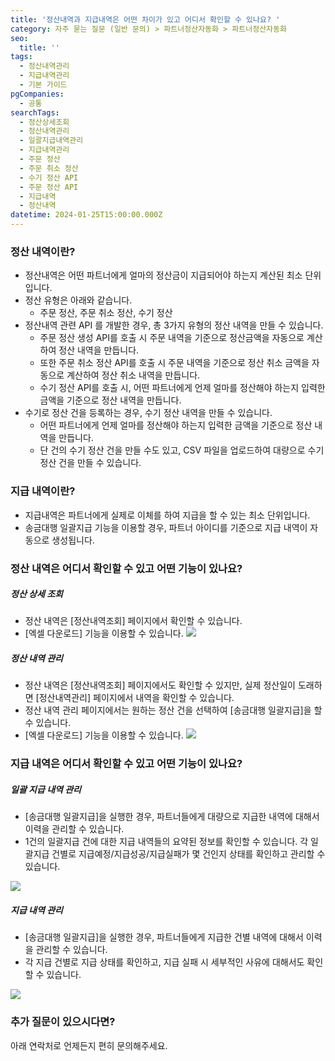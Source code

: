 ```yaml
---
title: '정산내역과 지급내역은 어떤 차이가 있고 어디서 확인할 수 있나요? '
category: 자주 묻는 질문 (일반 문의) > 파트너정산자동화 > 파트너정산자동화
seo:
  title: ''
tags:
  - 정산내역관리
  - 지급내역관리
  - 기본 가이드
pgCompanies:
  - 공통
searchTags:
  - 정산상세조회
  - 정산내역관리
  - 일괄지급내역관리
  - 지급내역관리
  - 주문 정산
  - 주문 취소 정산
  - 수기 정산 API
  - 주문 정산 API
  - 지급내역
  - 정산내역
datetime: 2024-01-25T15:00:00.000Z
---
```


<Callout content="정산내역은 어떤 파트너에게 얼마의 정산금이 지급되어야 하는지 계산된 최소 단위이고
지급내역은 파트너에게 실제로 이체를하여 지급을 할 수 있는 최소 단위입니다. " title="" />

### 정산 내역이란?

- 정산내역은 어떤 파트너에게 얼마의 정산금이 지급되어야 하는지 계산된 최소 단위입니다.
- 정산 유형은 아래와 같습니다.
  - 주문 정산, 주문 취소 정산, 수기 정산
- 정산내역 관련 API 를 개발한 경우, 총 3가지 유형의 정산 내역을 만들 수 있습니다.
  - 주문 정산 생성 API를 호출 시 주문 내역을 기준으로 정산금액을 자동으로 계산하여 정산 내역을 만듭니다.
  - 또한 주문 취소 정산 API를 호출 시 주문 내역을 기준으로 정산 취소 금액을 자동으로 계산하여 정산 취소 내역을 만듭니다.
  - 수기 정산 API를 호출 시, 어떤 파트너에게 언제 얼마를 정산해야 하는지 입력한 금액을 기준으로 정산 내역을 만듭니다.
- 수기로 정산 건을 등록하는 경우, 수기 정산 내역을 만들 수 있습니다.
  - 어떤 파트너에게 언제 얼마를 정산해야 하는지 입력한 금액을 기준으로 정산 내역을 만듭니다.
  - 단 건의 수기 정산 건을 만들 수도 있고, CSV 파일을 업로드하여 대량으로 수기 정산 건을 만들 수 있습니다.

### 지급 내역이란?

- 지급내역은 파트너에게 실제로 이체를 하여 지급을 할 수 있는 최소 단위입니다.
- 송금대행 일괄지급 기능을 이용할 경우, 파트너 아이디를 기준으로 지급 내역이 자동으로 생성됩니다.

### 정산 내역은 어디서 확인할 수 있고 어떤 기능이 있나요?

##### 정산 상세 조회

- 정산 내역은 \[정산내역조회] 페이지에서 확인할 수 있습니다.
- \[엑셀 다운로드] 기능을 이용할 수 있습니다. ![](</uploads/파트너정산자동화/정산상세조회 스크린샷.png>)

##### 정산 내역 관리

- 정산 내역은 \[정산내역조회] 페이지에서도 확인할 수 있지만, 실제 정산일이 도래하면 \[정산내역관리] 페이지에서 내역을 확인할 수 있습니다.
- 정산 내역 관리 페이지에서는 원하는 정산 건을 선택하여 \[송금대행 일괄지급]을 할 수 있습니다.
- \[엑셀 다운로드] 기능을 이용할 수 있습니다. ![](/uploads/파트너정산자동화/정산내역관리.png)

### 지급 내역은 어디서 확인할 수 있고 어떤 기능이 있나요?

##### 일괄 지급 내역 관리

- \[송금대행 일괄지급]을 실행한 경우, 파트너들에게 대량으로 지급한 내역에 대해서 이력을 관리할 수 있습니다.
- 1건의 일괄지급 건에 대한 지급 내역들의 요약된 정보를 확인할 수 있습니다. 각 일괄지급 건별로 지급예정/지급성공/지급실패가 몇 건인지 상태를 확인하고 관리할 수 있습니다.

![](/uploads/파트너정산자동화/일괄지급내역관리.png)

##### 지급 내역 관리

- \[송금대행 일괄지급]을 실행한 경우, 파트너들에게 지급한 건별 내역에 대해서 이력을 관리할 수 있습니다.
- 각 지급 건별로 지급 상태를 확인하고, 지급 실패 시 세부적인 사유에 대해서도 확인할 수 있습니다.

![](/uploads/파트너정산자동화/지급내역관리.png)

### 추가 질문이 있으시다면?

아래 연락처로 언제든지 편히 문의해주세요.

<Callout content="기술 문의 지원 이메일
b2b.support@portone.io" />

###

